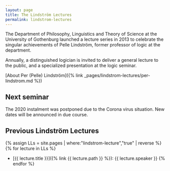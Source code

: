 ```yaml
---
layout: page
title: The Lindström Lectures
permalink: lindstrom-lectures
---
```


The Department of Philosophy, Linguistics and Theory of Science at the University of Gothenburg launched a lecture series in 2013 to celebrate the singular achievements of Pelle Lindström, former professor of logic at the department.

Annually, a distinguished logician is invited to deliver a general lecture to the public, and a specialized presentation at the logic seminar.

[About Per (Pelle) Lindström]({% link _pages/lindstrom-lectures/per-lindstrom.md %})

## Next seminar

The 2020 instalment was postponed due to the Corona virus situation. New dates will be announced in due course.

## Previous Lindström Lectures

{% assign LLs = site.pages | where:"lindstrom-lecture","true" | reverse %}
{% for lecture in LLs %}
* [{{ lecture.title }}]({% link {{ lecture.path }} %}): {{ lecture.speaker }} {% endfor %}
